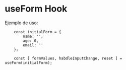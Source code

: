 # useForm Hook

Ejemplo de uso:

```
    const initialForm = {
        name: '',
        age: 0,
        email: ''
    };

    const [ formValues, habdleInputChange, reset ] = useForm(initialForm);
```